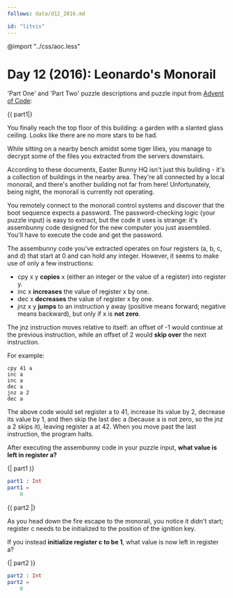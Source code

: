 ```yaml
---
follows: data/d12_2016.md

id: "litvis"
---
```


@import "../css/aoc.less"

# Day 12 (2016): Leonardo's Monorail

'Part One' and 'Part Two' puzzle descriptions and puzzle input from [Advent of Code](https://adventofcode.com/2016/day/12):

{( part1|}

You finally reach the top floor of this building: a garden with a slanted glass ceiling. Looks like there are no more stars to be had.

While sitting on a nearby bench amidst some tiger lilies, you manage to decrypt some of the files you extracted from the servers downstairs.

According to these documents, Easter Bunny HQ isn't just this building - it's a collection of buildings in the nearby area. They're all connected by a local monorail, and there's another building not far from here! Unfortunately, being night, the monorail is currently not operating.

You remotely connect to the monorail control systems and discover that the boot sequence expects a password. The password-checking logic (your puzzle input) is easy to extract, but the code it uses is strange: it's assembunny code designed for the new computer you just assembled. You'll have to execute the code and get the password.

The assembunny code you've extracted operates on four registers (a, b, c, and d) that start at 0 and can hold any integer. However, it seems to make use of only a few instructions:

- cpy x y **copies** x (either an integer or the value of a register) into register y.
- inc x **increases** the value of register x by one.
- dec x **decreases** the value of register x by one.
- jnz x y **jumps** to an instruction y away (positive means forward; negative means backward), but only if x is **not zero**.

The jnz instruction moves relative to itself: an offset of -1 would continue at the previous instruction, while an offset of 2 would **skip over** the next instruction.

For example:

    cpy 41 a
    inc a
    inc a
    dec a
    jnz a 2
    dec a

The above code would set register a to 41, increase its value by 2, decrease its value by 1, and then skip the last dec a (because a is not zero, so the jnz a 2 skips it), leaving register a at 42. When you move past the last instruction, the program halts.

After executing the assembunny code in your puzzle input, **what value is left in register a?**

{| part1 )}

```elm {l r}
part1 : Int
part1 =
    0
```

{( part2 |}

As you head down the fire escape to the monorail, you notice it didn't start; register c needs to be initialized to the position of the ignition key.

If you instead **initialize register c to be 1**, what value is now left in register a?

{| part2 )}

```elm {l r}
part2 : Int
part2 =
    0
```
